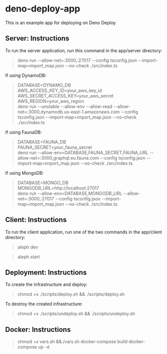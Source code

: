 # deno-deploy-app
This is an example app for deploying on Deno Deploy

## Server: Instructions
To run the server application, run this command in the app/server directory: 
> deno run --allow-net=:3000,:27017 --config tsconfig.json --import-map=import_map.json --no-check ./src/index.ts

If using DynamoDB:
> DATABASE=DYNAMO_DB \
 AWS_ACCESS_KEY_ID=your_aws_key_id \
 AWS_SECRET_ACCESS_KEY=your_aws_secret \
 AWS_REGION=your_aws_region \
 deno run --unstable --allow-env --allow-read --allow-net=:3000,dynamodb.us-east-1.amazonaws.com --config tsconfig.json --import-map=import_map.json --no-check ./src/index.ts

If using FaunaDB:
> DATABASE=FAUNA_DB \
 FAUNA_SECRET=your_fauna_secret \
 deno run --allow-env=DATABASE,FAUNA_SECRET,FAUNA_URL --allow-net=:3000,graphql.eu.fauna.com --config tsconfig.json --import-map=import_map.json --no-check ./src/index.ts

If using MongoDB:
> DATABASE=MONGO_DB \
 MONGODB_URL=http://localhost:27017 \
 deno run --allow-env=DATABASE,MONGODB_URL --allow-net=:3000,:27017 --config tsconfig.json --import-map=import_map.json --no-check ./src/index.ts

## Client: Instructions
To run the client application, run one of the two commands in the app/client directory: 
> aleph dev

> aleph start

## Deployment: Instructions
To create the infrastructure and deploy:
> chmod +x ./scripts/deploy.sh && ./scripts/deploy.sh

To destroy the created infrastructure:
> chmod +x ./scripts/undeploy.sh && ./scripts/undeploy.sh

## Docker: Instructions
> chmod +x vars.sh &&./vars.sh
> docker-compose build
> docker-compose up -d
